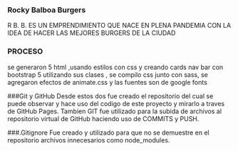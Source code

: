### Rocky Balboa Burgers

R B. B. ES UN EMPRENDIMIENTO QUE NACE EN PLENA PANDEMIA CON LA IDEA DE HACER LAS MEJORES BURGERS DE LA CIUDAD 

### PROCESO

se generaron 5 html  ,usando estilos con css y creando cards nav bar con bootstrap 5
utilizando sus clases , se compilo css junto con sass, se agregaron efectos de animate.css y las fuentes son de google fonts

###Git y GitHub
Desde estos dos fue creado el repositorio del cual se puede observar y hace uso del codigo de este proyecto y mirarlo a traves de GitHub Pages. Tambien GIT fue utilizado para la subida de archivos al repositorio virtual de GitHub haciendo uso de COMMITS y PUSH.

###.Gitignore
Fue creado y utilizado para que no se demuestre en el repositorio archivos innecesarios como node_modules.
